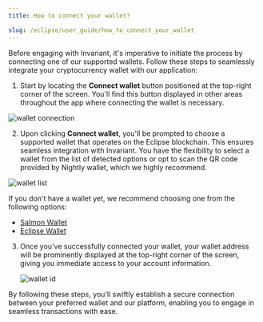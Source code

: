```yaml
---
title: How to connect your wallet?

slug: /eclipse/user_guide/how_to_connect_your_wallet
---
```


Before engaging with Invariant, it's imperative to initiate the process by connecting one of our supported wallets. Follow these steps to seamlessly integrate your cryptocurrency wallet with our application:

1. Start by locating the **Connect wallet** button positioned at the top-right corner of the screen. You'll find this button displayed in other areas throughout the app where connecting the wallet is necessary.

![wallet connection](/img/docs/app/eclipse_wallets.png)

2. Upon clicking **Connect wallet**, you'll be prompted to choose a supported wallet that operates on the Eclipse blockchain. This ensures seamless integration with Invariant. You have the flexibility to select a wallet from the list of detected options or opt to scan the QR code provided by Nightly wallet, which we highly recommend.

![wallet list](/img/docs/app/wallet-choice.png)

If you don't have a wallet yet, we recommend choosing one from the following options:

<!-- - [Nightly Wallet](https://nightly.app/)
- [Phantom Wallet](https://phantom.app/)
- [Backpack Wallet](https://backpack.app/) -->

- [Salmon Wallet](https://salmonwallet.io/)
- [Eclipse Wallet](https://docs.eclipse.xyz/users/wallet#salmon-wallet)

3. Once you've successfully connected your wallet, your wallet address will be prominently displayed at the top-right corner of the screen, giving you immediate access to your account information.

   ![wallet id](/img/docs/app/wallet_id.png)

By following these steps, you'll swiftly establish a secure connection between your preferred wallet and our platform, enabling you to engage in seamless transactions with ease.
